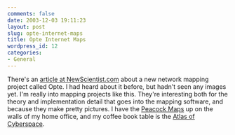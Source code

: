 ```yaml
---
comments: false
date: 2003-12-03 19:11:23
layout: post
slug: opte-internet-maps
title: Opte Internet Maps
wordpress_id: 12
categories:
- General
---
```


There's an [article at NewScientist.com](http://www.newscientist.com/news/news.jsp?id=ns99994434) about a new network mapping project called Opte. I had heard about it before, but hadn't seen any images yet. I'm really into mapping projects like this. They're interesting both for the theory and implementation detail that goes into the mapping software, and because they make pretty pictures. I have the [Peacock Maps](http://www.peacockmaps.com) up on the walls of my home office, and my coffee book table is the [Atlas of Cyberspace](http://www.cybergeography.org/atlas/atlas.html).

